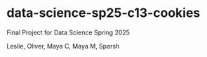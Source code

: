 # data-science-sp25-c13-cookies
Final Project for Data Science Spring 2025

Leslie, Oliver, Maya C, Maya M, Sparsh
